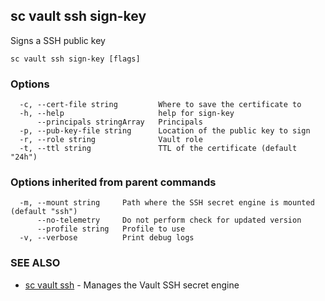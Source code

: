 ## sc vault ssh sign-key

Signs a SSH public key

```
sc vault ssh sign-key [flags]
```

### Options

```
  -c, --cert-file string         Where to save the certificate to
  -h, --help                     help for sign-key
      --principals stringArray   Principals
  -p, --pub-key-file string      Location of the public key to sign
  -r, --role string              Vault role
  -t, --ttl string               TTL of the certificate (default "24h")
```

### Options inherited from parent commands

```
  -m, --mount string     Path where the SSH secret engine is mounted (default "ssh")
      --no-telemetry     Do not perform check for updated version
      --profile string   Profile to use
  -v, --verbose          Print debug logs
```

### SEE ALSO

* [sc vault ssh](sc_vault_ssh.md)	 - Manages the Vault SSH secret engine

